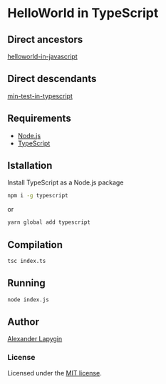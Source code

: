 # HelloWorld in TypeScript

## Direct ancestors

[helloworld-in-javascript](https://github.com/softspider/helloworld-in-javascript)

## Direct descendants

[min-test-in-typescript](https://github.com/softspider/min-test-in-typescript)

## Requirements

* [Node.js](https://nodejs.org/en/download/package-manager/)
* [TypeScript](https://www.typescriptlang.org/)

## Istallation

Install TypeScript as a Node.js package

```sh
npm i -g typescript
```

or

```sh
yarn global add typescript
```

## Compilation

```sh
tsc index.ts
```

## Running

```sh
node index.js
```

## Author

[Alexander Lapygin](https://github.com/AlexanderLapygin)

### License

Licensed under the [MIT license](./LICENSE).
